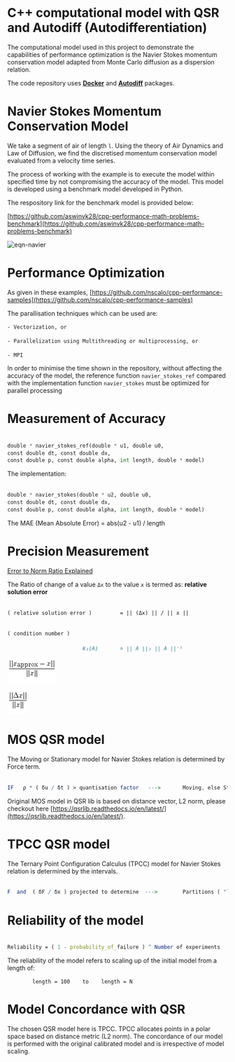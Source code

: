 # C++ computational model with QSR and Autodiff (Autodifferentiation)

The computational model used in this project to demonstrate the capabilities of performance optimization is the Navier Stokes momentum conservation model adapted from Monte Carlo diffusion as a dispersion relation. 

The code repository uses **[Docker](https://www.docker.com/)** and **[Autodiff](https://github.com/autodiff/autodiff)** packages. 

# Navier Stokes Momentum Conservation Model

We take a segment of air of length `l`. Using the theory of Air Dynamics and Law of Diffusion, we find the discretised momentum conservation model evaluated from a velocity time series. 

The process of working with the example is to execute the model within specified time by not compromising the accuracy of the model. This model is developed using a benchmark model developed in Python.

The respository link for the benchmark model is provided below:

[https://github.com/aswinvk28/cpp-performance-math-problems-benchmark](https://github.com/aswinvk28/cpp-performance-math-problems-benchmark)

![eqn-navier](./navier-stokes/eqn-navier.png)

# Performance Optimization

As given in these examples, [https://github.com/nscalo/cpp-performance-samples](https://github.com/nscalo/cpp-performance-samples)

The parallisation techniques which can be used are:

    - Vectorization, or
    
    - Parallelization using Multithreading or multiprocessing, or
    
    - MPI

In order to minimise the time shown in the repository, without affecting the accuracy of the model, the reference function `navier_stokes_ref` compared with the implementation function `navier_stokes` must be optimized for parallel processing

# Measurement of Accuracy

```python

double * navier_stokes_ref(double * u1, double u0, 
const double dt, const double dx, 
const double p, const double alpha, int length, double * model)

```

The implementation:

```python

double * navier_stokes(double * u2, double u0, 
const double dt, const double dx, 
const double p, const double alpha, int length, double * model)

```

The MAE (Mean Absolute Error) = abs(u2 - u1) / length

# Precision Measurement

[Error to Norm Ratio Explained](http://www.math.pitt.edu/~sussmanm/2071Spring08/lab05/index.html#TypesOfErrors)

The Ratio of change of a value `Δx` to the value `x` is termed as: **relative solution error**

```markdown

( relative solution error )         = || (Δx) || / || x ||

```

```markdown

( condition number )

                        k₂(A)       = || A ||₂ || A ||⁻¹

```

![](./resid-x.png)

![](./resid-x2.png)

# MOS QSR model

The Moving or Stationary model for Navier Stokes relation is determined by Force term.

```mathematica

IF   ρ * ( δu / δt ) > quantisation factor   --->       Moving, else Stationary

```

Original MOS model in QSR lib is based on distance vector, L2 norm, please checkout here [https://qsrlib.readthedocs.io/en/latest/](https://qsrlib.readthedocs.io/en/latest/). 

# TPCC QSR model

The Ternary Point Configuration Calculus (TPCC) model for Navier Stokes relation is determined by the intervals.

```mathematica

F  and  ( δF / δx ) projected to determine  --->        Partitions ( "lb", "bl", "fl", "lf", "rf", "fr", "br", "rb" )

```

# Reliability of the model

```mathematica

Reliability = ( 1 - probability_of_failure ) ^ Number of experiments

```

The reliability of the model refers to scaling up of the initial model from a length of:

            length = 100    to    length = N

# Model Concordance with QSR

The chosen QSR model here is TPCC. TPCC allocates points in a polar space based on distance metric (L2 norm). The concordance of our model is performed with the original calibrated model and is irrespective of model scaling. 
